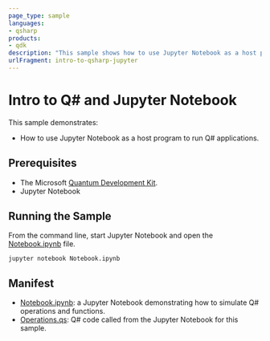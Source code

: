 ```yaml
---
page_type: sample
languages:
- qsharp
products:
- qdk
description: "This sample shows how to use Jupyter Notebook as a host program to run Q# applications."
urlFragment: intro-to-qsharp-jupyter
---
```


# Intro to Q# and Jupyter Notebook

This sample demonstrates:
- How to use Jupyter Notebook as a host program to run Q# applications.

## Prerequisites

- The Microsoft [Quantum Development Kit](https://docs.microsoft.com/quantum/install-guide/).
- Jupyter Notebook

## Running the Sample

From the command line, start Jupyter Notebook and open the [Notebook.ipynb](./Notebook.ipynb) file.

```
jupyter notebook Notebook.ipynb
```

## Manifest

- [Notebook.ipynb](./Notebook.ipynb): a Jupyter Notebook demonstrating how to simulate Q# operations and functions.
- [Operations.qs](./Operations.qs): Q# code called from the Jupyter Notebook for this sample.
